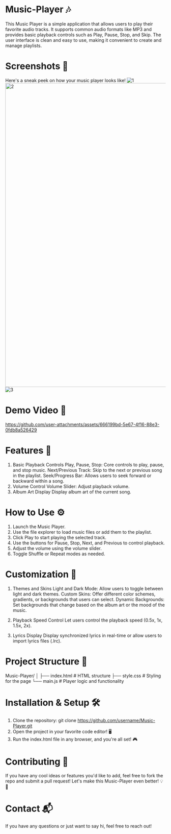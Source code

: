 # Music-Player  🎶
This Music Player is a simple application that allows users to play their favorite audio tracks. It supports common audio formats like MP3 and provides basic playback controls such as Play, Pause, Stop, and Skip. The user interface is clean and easy to use, making it convenient to create and manage playlists.
# Screenshots 📸 
Here's a sneak peek on how your music player looks like!
![1](https://github.com/user-attachments/assets/8de12d15-d39f-49da-a222-e3fe1f41aa3e)
<img width="952" alt="2" src="https://github.com/user-attachments/assets/69526f82-d8b9-4e8f-85af-df1d1b28c659">
![3](https://github.com/user-attachments/assets/ac296f6f-24ba-4c2c-b2a9-4f0008677246)


# Demo Video 🎥
https://github.com/user-attachments/assets/666199bd-5e67-4f16-88e3-0fdb8a526429

# Features 🚀
1. Basic Playback Controls
Play, Pause, Stop: Core controls to play, pause, and stop music.
Next/Previous Track: Skip to the next or previous song in the playlist.
Seek/Progress Bar: Allows users to seek forward or backward within a song.
2. Volume Control
Volume Slider: Adjust playback volume.
3. Album Art Display
Display album art of the current song.

# How to Use ⚙️
1. Launch the Music Player.
2. Use the file explorer to load music files or add them to the playlist.
3. Click Play to start playing the selected track.
4. Use the buttons for Pause, Stop, Next, and Previous to control playback.
5. Adjust the volume using the volume slider.
6. Toggle Shuffle or Repeat modes as needed.

# Customization 🎨 
1. Themes and Skins
Light and Dark Mode: Allow users to toggle between light and dark themes.
Custom Skins: Offer different color schemes, gradients, or backgrounds that users can select.
Dynamic Backgrounds: Set backgrounds that change based on the album art or the mood of the music.

2. Playback Speed Control
Let users control the playback speed (0.5x, 1x, 1.5x, 2x).

3. Lyrics Display
Display synchronized lyrics in real-time or allow users to import lyrics files (.lrc).

# Project Structure 📂
Music-Player/
│
├── index.html   # HTML structure
├── style.css    # Styling for the page
└── main.js    # Player logic and functionality

# Installation & Setup 🛠️
1. Clone the repository:
git clone https://github.com/username/Music-Player.git
2. Open the project in your favorite code editor! 🖥️
3. Run the index.html file in any browser, and you're all set! 🎮
# Contributing 🏅
If you have any cool ideas or features you'd like to add, feel free to fork the repo and submit a pull request! Let's make this Music-Player even better! 💡👾
# Contact 📬 
If you have any questions or just want to say hi, feel free to reach out!

